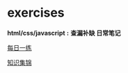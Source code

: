 # exercises 
**html/css/javascript** **:** **查漏补缺 日常笔记**


[每日一练](./dailycodes.md)

[知识集锦](./notes.md)
